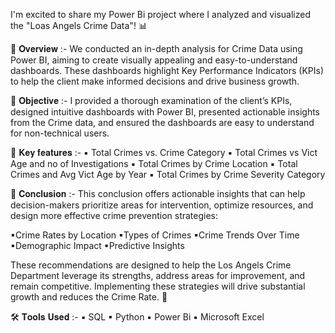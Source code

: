I'm excited to share my Power Bi project where I analyzed and visualized the "Loas Angels Crime Data"! 📊

📌 𝐎𝐯𝐞𝐫𝐯𝐢𝐞𝐰 :-
We conducted an in-depth analysis for Crime Data using Power BI, aiming to create visually appealing and easy-to-understand dashboards. These dashboards highlight Key Performance Indicators (KPIs) to help the client make informed decisions and drive business growth.

📌 𝐎𝐛𝐣𝐞𝐜𝐭𝐢𝐯𝐞 :-
I provided a thorough examination of the client’s KPIs, designed intuitive dashboards with Power BI, presented actionable insights from the Crime data, and ensured the dashboards are easy to understand for non-technical users.

📌 𝐊𝐞𝐲 𝐟𝐞𝐚𝐭𝐮𝐫𝐞𝐬 :-
▪ Total Crimes vs. Crime Category
▪ Total Crimes vs Vict Age and no of Investigations
▪ Total Crimes by Crime Location
▪ Total Crimes and Avg Vict Age by Year
▪ Total Crimes by Crime Severity Category

📌 𝐂𝐨𝐧𝐜𝐥𝐮𝐬𝐢𝐨𝐧 :-
This conclusion offers actionable insights that can help decision-makers prioritize areas for intervention, optimize resources, and design more effective crime prevention strategies:

▪Crime Rates by Location
▪Types of Crimes
▪Crime Trends Over Time
▪Demographic Impact
▪Predictive Insights

These recommendations are designed to help the Los Angels Crime Department leverage its strengths, address areas for improvement, and remain competitive. Implementing these strategies will drive substantial growth and reduces the Crime Rate. 🌟

🛠 𝐓𝐨𝐨𝐥𝐬 𝐔𝐬𝐞𝐝 :-
▪ SQL
▪ Python
▪ Power Bi
▪ Microsoft Excel
